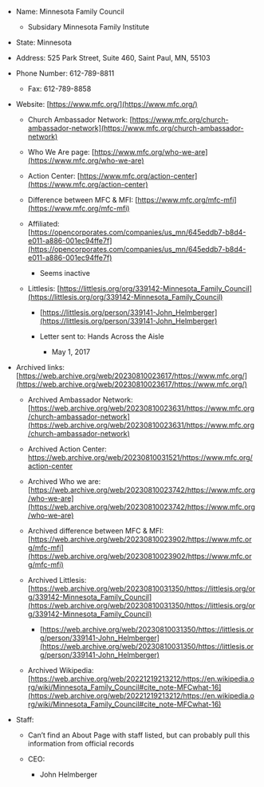 - Name: Minnesota Family Council
    
    - Subsidary Minnesota Family Institute
        
- State: Minnesota
    
- Address: 525 Park Street, Suite 460, Saint Paul, MN, 55103
    
- Phone Number: 612-789-8811
    
    - Fax: 612-789-8858
        
- Website: [https://www.mfc.org/](https://www.mfc.org/)
    
    - Church Ambassador Network: [https://www.mfc.org/church-ambassador-network](https://www.mfc.org/church-ambassador-network)
        
    - Who We Are page: [https://www.mfc.org/who-we-are](https://www.mfc.org/who-we-are)
        
    - Action Center: [https://www.mfc.org/action-center](https://www.mfc.org/action-center)
        
    - Difference between MFC & MFI: [https://www.mfc.org/mfc-mfi](https://www.mfc.org/mfc-mfi)
        
    - Affiliated: [https://opencorporates.com/companies/us_mn/645eddb7-b8d4-e011-a886-001ec94ffe7f](https://opencorporates.com/companies/us_mn/645eddb7-b8d4-e011-a886-001ec94ffe7f)
        
        - Seems inactive
            
    - Littlesis: [https://littlesis.org/org/339142-Minnesota_Family_Council](https://littlesis.org/org/339142-Minnesota_Family_Council)
        
        - [https://littlesis.org/person/339141-John_Helmberger](https://littlesis.org/person/339141-John_Helmberger)
            
        - Letter sent to: Hands Across the Aisle
            
            - May 1, 2017
                
- Archived links: [https://web.archive.org/web/20230810023617/https://www.mfc.org/](https://web.archive.org/web/20230810023617/https://www.mfc.org/)
    
    - Archived Ambassador Network: [https://web.archive.org/web/20230810023631/https://www.mfc.org/church-ambassador-network](https://web.archive.org/web/20230810023631/https://www.mfc.org/church-ambassador-network)
        
    - Archived Action Center: https://web.archive.org/web/20230810031521/https://www.mfc.org/action-center
        
    - Archived Who we are: [https://web.archive.org/web/20230810023742/https://www.mfc.org/who-we-are](https://web.archive.org/web/20230810023742/https://www.mfc.org/who-we-are)
        
    - Archived difference between MFC & MFI: [https://web.archive.org/web/20230810023902/https://www.mfc.org/mfc-mfi](https://web.archive.org/web/20230810023902/https://www.mfc.org/mfc-mfi)
        
    - Archived Littlesis: [https://web.archive.org/web/20230810031350/https://littlesis.org/org/339142-Minnesota_Family_Council](https://web.archive.org/web/20230810031350/https://littlesis.org/org/339142-Minnesota_Family_Council)
        
        - [https://web.archive.org/web/20230810031350/https://littlesis.org/person/339141-John_Helmberger](https://web.archive.org/web/20230810031350/https://littlesis.org/person/339141-John_Helmberger)
            
    - Archived Wikipedia: [https://web.archive.org/web/20221219213212/https://en.wikipedia.org/wiki/Minnesota_Family_Council#cite_note-MFCwhat-16](https://web.archive.org/web/20221219213212/https://en.wikipedia.org/wiki/Minnesota_Family_Council#cite_note-MFCwhat-16)
        
- Staff:
    
    - Can’t find an About Page with staff listed, but can probably pull this information from official records
        
    - CEO:
        
        - John Helmberger